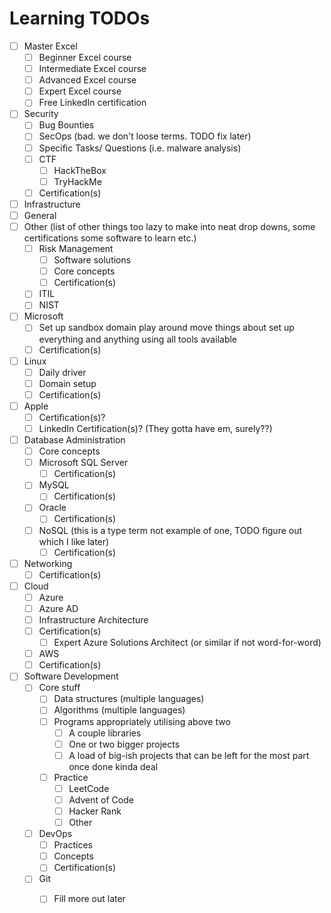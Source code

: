# Learning TODOs

- [ ] Master Excel
  - [ ] Beginner Excel course
  - [ ] Intermediate Excel course
  - [ ] Advanced Excel course
  - [ ] Expert Excel course
  - [ ] Free LinkedIn certification
- [ ] Security
  - [ ] Bug Bounties
  - [ ] SecOps (bad. we don't loose terms. TODO fix later)
  - [ ] Specific Tasks/ Questions (i.e. malware analysis)
  - [ ] CTF
    - [ ] HackTheBox
    - [ ] TryHackMe
  - [ ] Certification(s)
- [ ] Infrastructure
 - [ ] General
  - [ ] Other (list of other things too lazy to make into neat drop downs, some certifications some software to learn etc.) 
    - [ ] Risk Management
      - [ ] Software solutions
      - [ ] Core concepts
      - [ ] Certification(s)
    - [ ] ITIL
    - [ ] NIST
  - [ ] Microsoft
    - [ ] Set up sandbox domain play around move things about set up  
          everything and anything using all tools available
    - [ ] Certification(s)
  - [ ] Linux
    - [ ] Daily driver
    - [ ] Domain setup
    - [ ] Certification(s)
  - [ ] Apple
    - [ ] Certification(s)?
    - [ ] LinkedIn Certification(s)? (They gotta have em, surely??)
  - [ ] Database Administration
    - [ ] Core concepts
    - [ ] Microsoft SQL Server
      - [ ] Certification(s)
    - [ ] MySQL
      - [ ] Certification(s)
    - [ ] Oracle
      - [ ] Certification(s)
    - [ ] NoSQL (this is a type term not example of one, TODO figure out which I like later)
      - [ ] Certification(s)
  - [ ] Networking
    - [ ] Certification(s)
 - [ ] Cloud
   - [ ] Azure
    - [ ] Azure AD
    - [ ] Infrastructure Architecture
    - [ ] Certification(s)
      - [ ] Expert Azure Solutions Architect (or similar if not word-for-word)
   - [ ] AWS
    - [ ] Certification(s)
- [ ] Software Development
  - [ ] Core stuff
    - [ ] Data structures (multiple languages)
    - [ ] Algorithms (multiple languages)
    - [ ] Programs appropriately utilising above two
      - [ ] A couple libraries
      - [ ] One or two bigger projects
      - [ ] A load of big-ish projects that can be left for the most part once done kinda deal
    - [ ] Practice
      - [ ] LeetCode
      - [ ] Advent of Code
      - [ ] Hacker Rank
      - [ ] Other
  - [ ] DevOps
    - [ ] Practices
    - [ ] Concepts
    - [ ] Certification(s)
  - [ ] Git
    - [ ] Fill more out later



    
    



